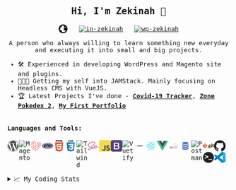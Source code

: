 <samp>
<h2 align="center">Hi, I'm Zekinah 👋</h2>
<p align="center">
<a href="https://www.zekinahlecaros.com/" target="blank"><img align="center" src=https://raw.githubusercontent.com/iconic/open-iconic/master/svg/globe.svg alt="zekinalecaros.com" height="20" width="20" /></a>
&emsp;
<a href="https://ph.linkedin.com/in/zekinah" target="blank"><img align="center" src=https://cdn.jsdelivr.net/npm/simple-icons@3.0.1/icons/linkedin.svg alt="in-zekinah" height="20" width="20" /></a>
  &emsp;
<a href="https://profiles.wordpress.org/zekinah/" target="blank"><img align="center" src=https://cdn.jsdelivr.net/npm/simple-icons@3.0.1/icons/wordpress.svg alt="wp-zekinah" height="20" width="20" /></a>
</p>
<p align="center">
A person who always willing to learn something new everyday and executing it into small and big projects.
</p>

- 🛠 Experienced in developing WordPress and Magento site and plugins.
- 👩🏻‍💻 Getting my self into JAMStack. Mainly focusing on Headless CMS with VueJS.
- 🏆 Latest Projects I've done - **[Covid-19 Tracker](https://github.com/zekinah/pandemiccovid-19)**, **[Zone Pokedex 2](https://github.com/zekinah/zone-pokedex2)**, **[My First Portfolio](https://github.com/zekinah/iamzekinah)** 
<br><br>

#### Languages and Tools:

<img align="left" alt="Wordpress" width="26px" src="https://raw.githubusercontent.com/github/explore/80688e429a7d4ef2fca1e82350fe8e3517d3494d/topics/wordpress/wordpress.png" />
<img align="left" alt="Magento" width="26px" src="https://avatars.githubusercontent.com/u/168457?s=26" />
<img align="left" alt="Laravel" width="26px" src="https://raw.githubusercontent.com/github/explore/56a826d05cf762b2b50ecbe7d492a839b04f3fbf/topics/laravel/laravel.png" />
<img align="left" alt="PHP" width="26px" src="https://raw.githubusercontent.com/github/explore/80688e429a7d4ef2fca1e82350fe8e3517d3494d/topics/php/php.png" />
<img align="left" alt="HTML5" width="26px" src="https://raw.githubusercontent.com/github/explore/80688e429a7d4ef2fca1e82350fe8e3517d3494d/topics/html/html.png" />
<img align="left" alt="CSS3" width="26px" src="https://raw.githubusercontent.com/github/explore/80688e429a7d4ef2fca1e82350fe8e3517d3494d/topics/css/css.png" />
<img align="left" alt="Tailwind" width="26px" src="https://avatars.githubusercontent.com/u/67109815?s=26" />
<img align="left" alt="Sass" width="26px" src="https://raw.githubusercontent.com/github/explore/80688e429a7d4ef2fca1e82350fe8e3517d3494d/topics/sass/sass.png" />
<img align="left" alt="JavaScript" width="26px" src="https://raw.githubusercontent.com/github/explore/80688e429a7d4ef2fca1e82350fe8e3517d3494d/topics/javascript/javascript.png" />
<img align="left" alt="Bootstrap" width="26px" src="https://raw.githubusercontent.com/github/explore/80688e429a7d4ef2fca1e82350fe8e3517d3494d/topics/bootstrap/bootstrap.png" />
<img align="left" alt="Vuetify" width="26px" src="https://avatars.githubusercontent.com/u/22138497?s=26" />
<img align="left" alt="JavaScript" width="26px" src="https://raw.githubusercontent.com/github/explore/80688e429a7d4ef2fca1e82350fe8e3517d3494d/topics/jquery/jquery.png" />
<img align="left" alt="React" width="26px" src="https://raw.githubusercontent.com/github/explore/80688e429a7d4ef2fca1e82350fe8e3517d3494d/topics/react/react.png" />
<img align="left" alt="Vue" width="26px" src="https://raw.githubusercontent.com/github/explore/80688e429a7d4ef2fca1e82350fe8e3517d3494d/topics/vue/vue.png" />
<img align="left" alt="MySQL" width="26px" src="https://raw.githubusercontent.com/github/explore/80688e429a7d4ef2fca1e82350fe8e3517d3494d/topics/mysql/mysql.png" />
<img align="left" alt="SQL" width="26px" src="https://raw.githubusercontent.com/github/explore/80688e429a7d4ef2fca1e82350fe8e3517d3494d/topics/sql/sql.png" />
<img align="left" alt="Postman" width="26px" src="https://avatars.githubusercontent.com/u/10251060?s=26" />
<img align="left" alt="Git" width="26px" src="https://raw.githubusercontent.com/github/explore/80688e429a7d4ef2fca1e82350fe8e3517d3494d/topics/git/git.png" />
<img align="left" alt="GitHub" width="26px" src="https://raw.githubusercontent.com/github/explore/78df643247d429f6cc873026c0622819ad797942/topics/github/github.png" />
<img align="left" alt="Terminal" width="26px" src="https://raw.githubusercontent.com/github/explore/80688e429a7d4ef2fca1e82350fe8e3517d3494d/topics/terminal/terminal.png" />
<img align="left" alt="Visual Studio Code" width="26px" src="https://raw.githubusercontent.com/github/explore/80688e429a7d4ef2fca1e82350fe8e3517d3494d/topics/visual-studio-code/visual-studio-code.png" />


<br><br><br><br>

<details>
    <summary>📈 My Coding Stats</summary>

<!--START_SECTION:waka-->
![Code Time](http://img.shields.io/badge/Code%20Time-5%2C610%20hrs%2058%20mins-blue)

![Profile Views](http://img.shields.io/badge/Profile%20Views-0-blue)

**🐱 My GitHub Data** 

> 📦 ? Used in GitHub's Storage 
 > 
> 🏆 504 Contributions in the Year 2025
 > 
> 🚫 Not Opted to Hire
 > 
> 📜 30 Public Repositories 
 > 
> 🔑 0 Private Repositories 
 > 
**I'm a Night 🦉** 

```text
🌞 Morning                702 commits         ██░░░░░░░░░░░░░░░░░░░░░░░   08.51 % 
🌆 Daytime                2004 commits        ██████░░░░░░░░░░░░░░░░░░░   24.28 % 
🌃 Evening                3217 commits        ██████████░░░░░░░░░░░░░░░   38.98 % 
🌙 Night                  2330 commits        ███████░░░░░░░░░░░░░░░░░░   28.23 % 
```
📅 **I'm Most Productive on Sunday** 

```text
Monday                   1165 commits        ████░░░░░░░░░░░░░░░░░░░░░   14.12 % 
Tuesday                  1074 commits        ███░░░░░░░░░░░░░░░░░░░░░░   13.01 % 
Wednesday                1134 commits        ███░░░░░░░░░░░░░░░░░░░░░░   13.74 % 
Thursday                 1171 commits        ████░░░░░░░░░░░░░░░░░░░░░   14.19 % 
Friday                   1194 commits        ████░░░░░░░░░░░░░░░░░░░░░   14.47 % 
Saturday                 1130 commits        ███░░░░░░░░░░░░░░░░░░░░░░   13.69 % 
Sunday                   1385 commits        ████░░░░░░░░░░░░░░░░░░░░░   16.78 % 
```


📊 **This Week I Spent My Time On** 

```text
💬 Programming Languages: 
PHP                      23 hrs 34 mins      ██████████████░░░░░░░░░░░   56.06 % 
JavaScript               15 hrs 24 mins      █████████░░░░░░░░░░░░░░░░   36.66 % 
CSS                      1 hr 50 mins        █░░░░░░░░░░░░░░░░░░░░░░░░   04.37 % 
Other                    45 mins             ░░░░░░░░░░░░░░░░░░░░░░░░░   01.82 % 
JSON                     19 mins             ░░░░░░░░░░░░░░░░░░░░░░░░░   00.76 % 
```

**I Mostly Code in PHP** 

```text
PHP                      48 repos            ████████████████░░░░░░░░░   63.16 % 
HTML                     9 repos             ███░░░░░░░░░░░░░░░░░░░░░░   11.84 % 
JavaScript               7 repos             ██░░░░░░░░░░░░░░░░░░░░░░░   09.21 % 
CSS                      7 repos             ██░░░░░░░░░░░░░░░░░░░░░░░   09.21 % 
Hack                     1 repo              ░░░░░░░░░░░░░░░░░░░░░░░░░   01.32 % 
```




 Last Updated on 19/02/2025 04:20:01 UTC
<!--END_SECTION:waka-->
</details>
</samp>
